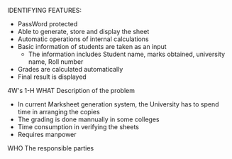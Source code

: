 IDENTIFYING FEATURES: 
* PassWord protected
* Able to generate, store and display the sheet
* Automatic operations of internal calculations 
* Basic information of students are taken as an input
    * The information includes Student name, marks obtained, university name, Roll number
* Grades are calculated automatically
* Final result is displayed


4W's 1-H
WHAT
Description of the problem
* In current Marksheet generation system, the University has to spend time in arranging the copies
* The grading is done mannually in some colleges
* Time consumption in verifying the sheets
* Requires manpower

WHO
The responsible parties
